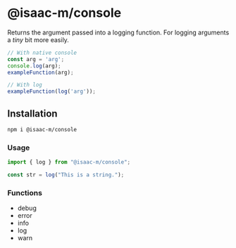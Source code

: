# @isaac-m/console

Returns the argument passed into a logging function. For logging arguments a *tiny* bit more easily.

```js
// With native console
const arg = 'arg';
console.log(arg);
exampleFunction(arg);

// With log
exampleFunction(log('arg'));
```

## Installation

```sh
npm i @isaac-m/console
```

### Usage

```js
import { log } from "@isaac-m/console";

const str = log("This is a string.");
```

### Functions
- debug
- error
- info
- log
- warn
